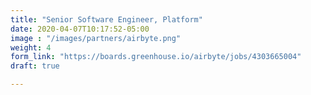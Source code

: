 ```yaml
---
title: "Senior Software Engineer, Platform"
date: 2020-04-07T10:17:52-05:00
image : "/images/partners/airbyte.png"
weight: 4
form_link: "https://boards.greenhouse.io/airbyte/jobs/4303665004"
draft: true

---
```

